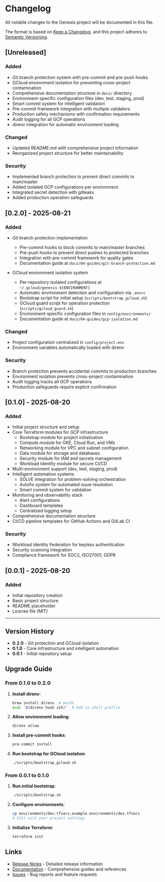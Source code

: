 # Changelog

All notable changes to the Genesis project will be documented in this file.

The format is based on [Keep a Changelog](https://keepachangelog.com/en/1.0.0/),
and this project adheres to [Semantic Versioning](https://semver.org/spec/v2.0.0.html).

## [Unreleased]

### Added
- Git branch protection system with pre-commit and pre-push hooks
- GCloud environment isolation for preventing cross-project contamination
- Comprehensive documentation structure in `docs/` directory
- Environment-specific configuration files (dev, test, staging, prod)
- Smart commit system for intelligent validation
- Pre-commit framework integration with multiple validators
- Production safety mechanisms with confirmation requirements
- Audit logging for all GCP operations
- direnv integration for automatic environment loading

### Changed
- Updated README.md with comprehensive project information
- Reorganized project structure for better maintainability

### Security
- Implemented branch protection to prevent direct commits to main/master
- Added isolated GCP configurations per environment
- Integrated secret detection with gitleaks
- Added production operation safeguards

## [0.2.0] - 2025-08-21

### Added
- Git branch protection implementation
  - Pre-commit hooks to block commits to main/master branches
  - Pre-push hooks to prevent direct pushes to protected branches
  - Integration with pre-commit framework for quality gates
  - Documentation guide at `docs/04-guides/git-branch-protection.md`

- GCloud environment isolation system
  - Per-repository isolated configurations at `~/.gcloud/genesis-${ENVIRONMENT}`
  - Automatic environment detection and configuration via `.envrc`
  - Bootstrap script for initial setup (`scripts/bootstrap_gcloud.sh`)
  - GCloud guard script for operation protection (`scripts/gcloud_guard.sh`)
  - Environment-specific configuration files in `config/environments/`
  - Documentation guide at `docs/04-guides/gcp-isolation.md`

### Changed
- Project configuration centralized in `config/project.env`
- Environment variables automatically loaded with direnv

### Security
- Branch protection prevents accidental commits to production branches
- Environment isolation prevents cross-project contamination
- Audit logging tracks all GCP operations
- Production safeguards require explicit confirmation

## [0.1.0] - 2025-08-20

### Added
- Initial project structure and setup
- Core Terraform modules for GCP infrastructure
  - Bootstrap module for project initialization
  - Compute module for GKE, Cloud Run, and VMs
  - Networking module for VPC and subnet configuration
  - Data module for storage and databases
  - Security module for IAM and secrets management
  - Workload Identity module for secure CI/CD
- Multi-environment support (dev, test, staging, prod)
- Intelligent automation systems
  - SOLVE integration for problem-solving orchestration
  - Autofix system for automated issue resolution
  - Smart commit system for validation
- Monitoring and observability stack
  - Alert configurations
  - Dashboard templates
  - Centralized logging setup
- Comprehensive documentation structure
- CI/CD pipeline templates for GitHub Actions and GitLab CI

### Security
- Workload Identity Federation for keyless authentication
- Security scanning integration
- Compliance framework for SOC2, ISO27001, GDPR

## [0.0.1] - 2025-08-20

### Added
- Initial repository creation
- Basic project structure
- README placeholder
- License file (MIT)

---

## Version History

- **0.2.0** - Git protection and GCloud isolation
- **0.1.0** - Core infrastructure and intelligent automation
- **0.0.1** - Initial repository setup

## Upgrade Guide

### From 0.1.0 to 0.2.0

1. **Install direnv**:
   ```bash
   brew install direnv  # macOS
   eval "$(direnv hook zsh)"  # Add to shell profile
   ```

2. **Allow environment loading**:
   ```bash
   direnv allow
   ```

3. **Install pre-commit hooks**:
   ```bash
   pre-commit install
   ```

4. **Run bootstrap for GCloud isolation**:
   ```bash
   ./scripts/bootstrap_gcloud.sh
   ```

### From 0.0.1 to 0.1.0

1. **Run initial bootstrap**:
   ```bash
   ./scripts/bootstrap.sh
   ```

2. **Configure environments**:
   ```bash
   cp environments/dev.tfvars.example environments/dev.tfvars
   # Edit with your project settings
   ```

3. **Initialize Terraform**:
   ```bash
   terraform init
   ```

## Links

- [Release Notes](RELEASE_NOTES.md) - Detailed release information
- [Documentation](docs/) - Comprehensive guides and references
- [Issues](https://github.com/jhousteau/genesis/issues) - Bug reports and feature requests